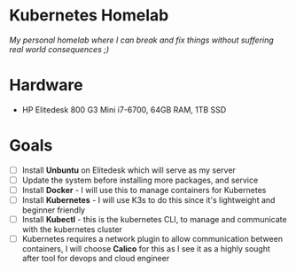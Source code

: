 # Kubernetes Homelab

*My personal homelab where I can break and fix things without suffering real world consequences ;)*

# Hardware
- HP Elitedesk 800 G3 Mini i7-6700, 64GB RAM, 1TB SSD

# Goals
- [ ] Install **Unbuntu** on Elitedesk which will serve as my server
- [ ] Update the system before installing more packages, and service
- [ ] Install **Docker** - I will use this to manage containers for Kubernetes
- [ ] Install **Kubernetes** - I will use K3s to do this since it's lightweight and beginner friendly
- [ ] Install **Kubectl** - this is the kubernetes CLI, to manage and communicate with the kubernetes cluster
- [ ] Kubernetes requires a network plugin to allow communication between containers, I will choose **Calico** for this as I see it as a highly sought after tool for devops and cloud engineer
